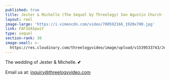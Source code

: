 ```yaml
---
published: true
title: Jester & Michelle (The Sequel by Threelogy) San Agustin Church - October 2018
layout: reel
image-large: 'https://i.vimeocdn.com/video/700592166_1920x700.jpg'
link: FAF1UA5pwiY
type: sequel
section-rank: 30
image-small: >-
  https://res.cloudinary.com/threelogyvideo/image/upload/v1539533743/Jester_a.jpg
---
```

The wedding of Jester & Michelle. 💕 

Email us at: inquiry@threelogyvideo.com